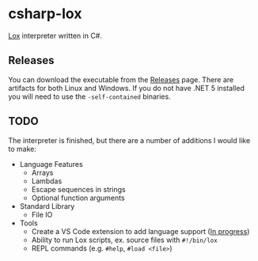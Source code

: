 # csharp-lox

[Lox](http://www.craftinginterpreters.com) interpreter written in C#.

## Releases

You can download the executable from the [Releases](https://github.com/mattherman/csharp-lox/releases) page. There are artifacts for both Linux and Windows. If you do not have .NET 5 installed you will need to use the `-self-contained` binaries.

## TODO

The interpreter is finished, but there are a number of additions I would like to make:
* Language Features
  * Arrays
  * Lambdas
  * Escape sequences in strings
  * Optional function arguments
* Standard Library
  * File IO
* Tools
  * Create a VS Code extension to add language support ([In progress](http://github.com/mattherman/lox-vscode))
  * Ability to run Lox scripts, ex. source files with `#!/bin/lox`
  * REPL commands (e.g. `#help`, `#load <file>`)
